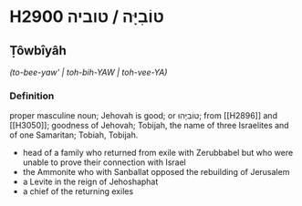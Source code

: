 # H2900 טוֹבִיָּה / טוביה

## Ṭôwbîyâh

_(to-bee-yaw' | toh-bih-YAW | toh-vee-YA)_

### Definition

proper masculine noun; Jehovah is good; or טוֹבִיָּהוּ; from [[H2896]] and [[H3050]]; goodness of Jehovah; Tobijah, the name of three Israelites and of one Samaritan; Tobiah, Tobijah.

- head of a family who returned from exile with Zerubbabel but who were unable to prove their connection with Israel
- the Ammonite who with Sanballat opposed the rebuilding of Jerusalem
- a Levite in the reign of Jehoshaphat
- a chief of the returning exiles
